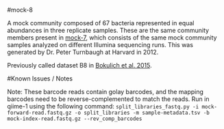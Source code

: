 #mock-8

A mock community composed of 67 bacteria represented in equal abundances in three replicate samples. These are the same community members present in [mock-7](../mock-7), which consists of the same mock community samples analyzed on different Illumina sequencing runs. This was generated by Dr. Peter Turnbaugh at Harvard in 2012.

Previously called dataset B8 in [Bokulich et al. 2015](https://dx.doi.org/10.7287/peerj.preprints.934v2).

#Known Issues / Notes

Note:
These barcode reads contain golay barcodes, and the mapping barcodes need to be reverse-complemented to match the reads. Run in qiime-1 using the following command:
``split_libraries_fastq.py -i mock-forward-read.fastq.gz -o split_libraries -m sample-metadata.tsv -b mock-index-read.fastq.gz --rev_comp_barcodes``
